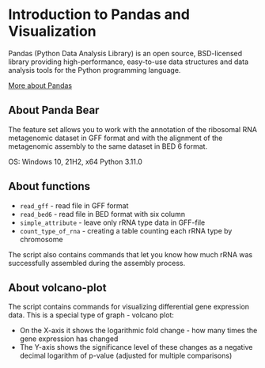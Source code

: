 # Introduction to Pandas and Visualization

Pandas (Python Data Analysis Library) is an open source, BSD-licensed library providing high-performance, easy-to-use data structures and data analysis tools for the Python programming language.

[More about Pandas](https://pandas.pydata.org/docs/user_guide/index.html#user-guide)

## About Panda Bear

The feature set allows you to work with the annotation of the ribosomal RNA metagenomic dataset in GFF format and with the alignment of the metagenomic assembly to the same dataset in BED 6 format.

OS: Windows 10, 21H2, x64
Python 3.11.0

## About functions

+ `read_gff` - read file in GFF format
+ `read_bed6` - read file in BED format with six column
+ `simple_attribute` - leave only rRNA type data in GFF-file
+ `count_type_of_rna` - creating a table counting each rRNA type by chromosome

The script also contains commands that let you know how much rRNA was successfully assembled during the assembly process.

## About volcano-plot

The script contains commands for visualizing differential gene expression data. This is a special type of graph - volcano plot:

+ On the X-axis it shows the logarithmic fold change - how many times the gene expression has changed
+ The Y-axis shows the significance level of these changes as a negative decimal logarithm of p-value (adjusted for multiple comparisons)
